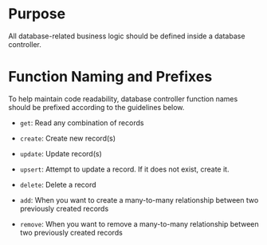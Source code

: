 # Purpose
All database-related business logic should be defined inside a database controller.

# Function Naming and Prefixes
To help maintain code readability, database controller function names should be prefixed according to the guidelines below.

- `get`: Read any combination of records
- `create`: Create new record(s)
- `update`: Update record(s)
- `upsert`: Attempt to update a record. If it does not exist, create it.
- `delete`: Delete a record

- `add`: When you want to create a many-to-many relationship between two previously created records
- `remove`: When you want to remove a many-to-many relationship between two previously created records
